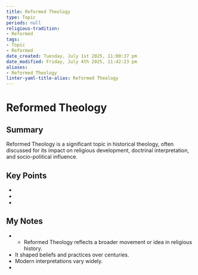 ```yaml
---
title: Reformed Theology
type: Topic
periods: null
religious-tradition:
- Reformed
tags:
- Topic
- Reformed
date_created: Tuesday, July 1st 2025, 11:00:37 pm
date_modified: Friday, July 4th 2025, 11:42:23 pm
aliases:
- Reformed Theology
linter-yaml-title-alias: Reformed Theology
---
```


# Reformed Theology

## Summary
Reformed Theology is a significant topic in historical theology, often discussed for its impact on religious development, doctrinal interpretation, and socio-political influence.

## Key Points
- 
- 
- 

## My Notes
- - Reformed Theology reflects a broader movement or idea in religious history.
- It shaped beliefs and practices over centuries.
- Modern interpretations vary widely.
- 